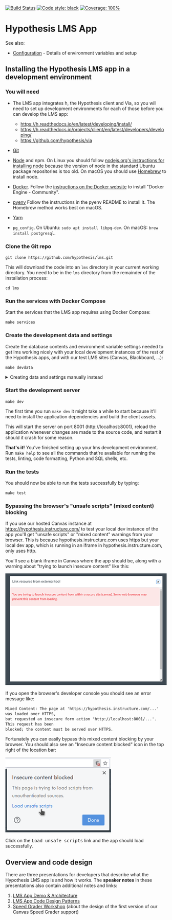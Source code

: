 [![Build Status](https://travis-ci.org/hypothesis/lms.svg?branch=master)](https://travis-ci.org/hypothesis/lms)
[![Code style: black](https://img.shields.io/badge/code%20style-black-000000.svg)](https://github.com/ambv/black)
[![Coverage: 100%](https://img.shields.io/badge/Coverage-100%25-brightgreen)](https://github.com/hypothesis/lms/blob/master/.coveragerc#L18)

# Hypothesis LMS App

See also:

  * [Configuration](docs/configuration.md) - Details of environment variables and setup

## Installing the Hypothesis LMS app in a development environment

### You will need

* The LMS app integrates h, the Hypothesis client and Via, so you will need to
  set up development environments for each of those before you can develop the
  LMS app:

  * https://h.readthedocs.io/en/latest/developing/install/
  * https://h.readthedocs.io/projects/client/en/latest/developers/developing/
  * https://github.com/hypothesis/via

* [Git](https://git-scm.com/)

* [Node](https://nodejs.org/) and npm.
  On Linux you should follow
  [nodejs.org's instructions for installing node](https://nodejs.org/en/download/package-manager/)
  because the version of node in the standard Ubuntu package repositories is
  too old.
  On macOS you should use [Homebrew](https://brew.sh/) to install node.

* [Docker](https://docs.docker.com/install/).
  Follow the [instructions on the Docker website](https://docs.docker.com/install/)
  to install "Docker Engine - Community".

* [pyenv](https://github.com/pyenv/pyenv)
  Follow the instructions in the pyenv README to install it.
  The Homebrew method works best on macOS.

* [Yarn](https://yarnpkg.com/)

* `pg_config`. On Ubuntu: `sudo apt install libpq-dev`. On macOS: `brew install postgresql`.

### Clone the Git repo

    git clone https://github.com/hypothesis/lms.git

This will download the code into an `lms` directory in your current working
directory. You need to be in the `lms` directory from the remainder of the
installation process:

    cd lms

### Run the services with Docker Compose

Start the services that the LMS app requires using Docker Compose:

    make services

### Create the development data and settings

Create the database contents and environment variable settings needed to get lms
working nicely with your local development instances of the rest of the
Hypothesis apps, and with our test LMS sites (Canvas, Blackboard, ...):

    make devdata

<details> <summary>Creating data and settings manually instead</summary>

`make devdata` requires you to have a git SSH key set up that has access to the
private https://github.com/hypothesis/devdata repo. Otherwise it'll crash. If
you aren't a Hypothesis team member and don't have access to the devdata repo,
or if you're installing the app in a production environment, you can follow
these instructions to create the necessary data and settings manually:

[Creating the development data and settings manually](docs/manual-data-and-settings.md)
</details>

### Start the development server

    make dev

The first time you run `make dev` it might take a while to start because it'll
need to install the application dependencies and build the client assets.

This will start the server on port 8001 (http://localhost:8001), reload the
application whenever changes are made to the source code, and restart it should
it crash for some reason.

**That's it!** You’ve finished setting up your lms development environment. Run
`make help` to see all the commands that're available for running the tests,
linting, code formatting, Python and SQL shells, etc.

### Run the tests

You should now be able to run the tests successfully by typing:

    make test

### Bypassing the browser's "unsafe scripts" (mixed content) blocking

If you use our hosted Canvas instance at <https://hypothesis.instructure.com/>
to test your local dev instance of the app you'll get "unsafe scripts" or "mixed content"
warnings from your browser. This is because hypothesis.instructure.com uses https but your
local dev app, which is running in an iframe in hypothesis.instructure.com, only uses http.

You'll see a blank iframe in Canvas where the app should be, along with a warning about
"trying to launch insecure content" like this:

!["Trying to launch insecure content" error](docs/images/trying-to-launch-insecure-content.png "'Trying to launch insecure content' error")

If you open the browser's developer console you should see an error message like:

    Mixed Content: The page at 'https://hypothesis.instructure.com/...' was loaded over HTTPS,
    but requested an insecure form action 'http://localhost:8001/...'. This request has been
    blocked; the content must be served over HTTPS.

Fortunately you can easily bypass this mixed content blocking by your browser.
You should also see an "Insecure content blocked" icon in the top right of the location bar:

!["Insecure content blocked" dialog](docs/images/insecure-content-blocked.png "'Insecure content blocked' dialog")

Click on the <samp>Load unsafe scripts</samp> link and the app should load successfully.

## Overview and code design

There are three presentations for developers that describe what the Hypothesis LMS app is and how it works. The **speaker notes** in these presentations also contain additional notes and links:

1. [LMS App Demo & Architecture](https://docs.google.com/presentation/d/1eRMjS5B8Yja6Aupp8oKi-UztIJ9_8KRViSc6OMDLfMY/)
2. [LMS App Code Design Patterns](https://docs.google.com/presentation/d/1AWcDoHaV9aAvInefR54SJepZiNM08Zou9jxNssccw3c/)
3. [Speed Grader Workshop](https://docs.google.com/presentation/d/1TJF9SXRMbtHCPnkD9sy-TXe_u55--zYt6veVW0M6leA/) (about the design of the first version of our Canvas Speed Grader support)

